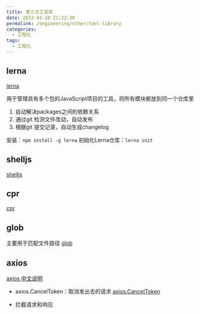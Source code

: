 ```yaml
---
title: 第三方工具库
date: 2022-03-10 21:22:30
permalink: /engineering/other/tool-library
categories:
  - 工程化
tags:
  - 工程化
---
```

## lerna

[lerna](https://github.com/lerna/lerna)

用于管理具有多个包的JavaScript项目的工具，将所有模块都放到同一个仓库里

1. 自动解决packages之间的依赖关系
2. 通过git 检测文件改动，自动发布
3. 根据git 提交记录，自动生成changelog

安装：`npm install -g lerna`
初始化Lerna仓库：`lerna init`


## shelljs
[shelljs](https://github.com/shelljs/shelljs)

## cpr

[cpr](https://github.com/davglass/cpr)

## glob

主要用于匹配文件路径
[glob](https://github.com/isaacs/node-glob)

## axios
[axios 中文说明](https://www.kancloud.cn/yunye/axios/234845)

- axios.CancelToken：取消发出去的请求
[axios.CancelToken](https://juejin.cn/post/6865909895913766926)

- 拦截请求和响应
